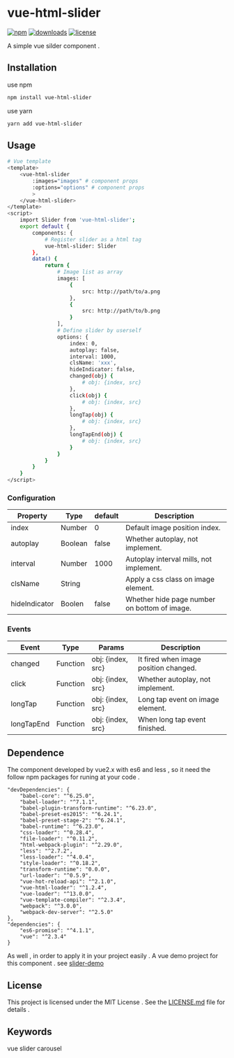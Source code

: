 # vue-html-slider

[![npm][npm]][npm-url] 
[![downloads][downloads]][downloads-url]
[![license][license]][license-url]

A simple vue silder component .

[npm]: https://img.shields.io/npm/v/vue-html-slider.svg
[npm-url]: https://www.npmjs.com/package/vue-html-slider
[downloads]: https://img.shields.io/npm/dm/vue-html-slider.svg
[downloads-url]: https://npmcharts.com/compare/vue-html-slider?minimal=true
[license]: https://img.shields.io/npm/l/vue-html-slider.svg
[license-url]:https://github.com/git-onepixel/vue-html-slider/blob/master/LICENSE

## Installation
use npm
``` bash
npm install vue-html-slider
```
use yarn
``` bash
yarn add vue-html-slider
```

## Usage
``` bash
# Vue template
<template> 
    <vue-html-slider 
        :images="images" # component props
        :options="options" # component props
        >
    </vue-html-slider>
</template>
<script>
    import Slider from 'vue-html-slider';
    export default {
        components: {
            # Register slider as a html tag
            vue-html-slider: Slider
        },
        data() {
            return {
                # Image list as array
                images: [
                    {
                        src: http://path/to/a.png
                    },
                    {
                        src: http://path/to/b.png
                    }
                ],
                # Define slider by userself 
                options: {
                    index: 0,
                    autoplay: false,
                    interval: 1000, 
                    clsName: 'xxx', 
                    hideIndicator: false, 
                    changed(obj) {
                        # obj: {index, src}
                    },
                    click(obj) {
                        # obj: {index, src}
                    },
                    longTap(obj) {
                        # obj: {index, src}
                    },
                    longTapEnd(obj) {
                        # obj: {index, src}
                    }
                }
            }
        }
    }
</script>

```
### Configuration
| Property | Type | default | Description | 
| ------ | ------ | ------ | ------ | 
| index | Number | 0 |  Default image position index. |
| autoplay | Boolean | false | Whether autoplay, not implement. |
| interval | Number | 1000 |  Autoplay interval mills, not implement. |
| clsName | String | | Apply a css class on image element. | 
| hideIndicator | Boolen | false | Whether hide page number on bottom of image. | 

### Events
| Event | Type | Params | Description | 
| ------ | ------ | ------ | ------ | 
| changed | Function | obj: {index, src} |  It fired when image position changed. |
| click | Function | obj: {index, src} | Whether autoplay, not implement. |
| longTap | Function | obj: {index, src} |  Long tap event on image element. |
| longTapEnd | Function | obj: {index, src} | When long tap event finished. | 

## Dependence
The component developed by vue2.x with es6 and less , so it need the follow npm packages for runing at your code .
```
"devDependencies": {
    "babel-core": "^6.25.0",
    "babel-loader": "^7.1.1",
    "babel-plugin-transform-runtime": "^6.23.0",
    "babel-preset-es2015": "^6.24.1",
    "babel-preset-stage-2": "^6.24.1",
    "babel-runtime": "^6.23.0",
    "css-loader": "^0.28.4",
    "file-loader": "^0.11.2",
    "html-webpack-plugin": "^2.29.0",
    "less": "^2.7.2",
    "less-loader": "^4.0.4",
    "style-loader": "^0.18.2",
    "transform-runtime": "0.0.0",
    "url-loader": "^0.5.9",
    "vue-hot-reload-api": "^2.1.0",
    "vue-html-loader": "^1.2.4",
    "vue-loader": "^13.0.0",
    "vue-template-compiler": "^2.3.4",
    "webpack": "^3.0.0",
    "webpack-dev-server": "^2.5.0"
},
"dependencies": {
    "es6-promise": "^4.1.1",
    "vue": "^2.3.4"
}
```
As well , in order to apply it in your project easily . A vue demo project for this component . see [slider-demo](https://github.com/git-onepixel/slider-demo)

## License
This project is licensed under the MIT License .
See the [LICENSE.md](https://github.com/git-onepixel/vue-html-slider/blob/master/LICENSE) file for details .

## Keywords
vue slider carousel